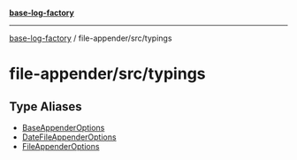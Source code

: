 [**base-log-factory**](../../../index.md)

***

[base-log-factory](../../../index.md) / file-appender/src/typings

# file-appender/src/typings

## Type Aliases

- [BaseAppenderOptions](type-aliases/BaseAppenderOptions.md)
- [DateFileAppenderOptions](type-aliases/DateFileAppenderOptions.md)
- [FileAppenderOptions](type-aliases/FileAppenderOptions.md)
